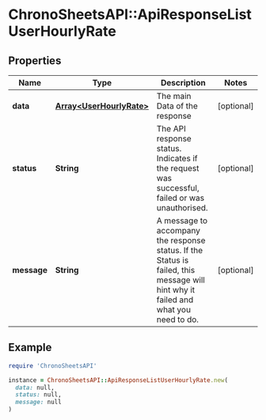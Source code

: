 # ChronoSheetsAPI::ApiResponseListUserHourlyRate

## Properties

| Name | Type | Description | Notes |
| ---- | ---- | ----------- | ----- |
| **data** | [**Array&lt;UserHourlyRate&gt;**](UserHourlyRate.md) | The main Data of the response | [optional] |
| **status** | **String** | The API response status. Indicates if the request was successful, failed or was unauthorised. | [optional] |
| **message** | **String** | A message to accompany the response status.  If the Status is failed, this message will hint why it failed and what you need to do. | [optional] |

## Example

```ruby
require 'ChronoSheetsAPI'

instance = ChronoSheetsAPI::ApiResponseListUserHourlyRate.new(
  data: null,
  status: null,
  message: null
)
```

